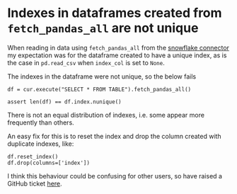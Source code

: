 # Indexes in dataframes created from `fetch_pandas_all` are not unique 

When reading in data using `fetch_pandas_all` from the [snowflake connector](https://github.com/snowflakedb/snowflake-connector-python) my expectation was for the dataframe created to have a unique index, as is the case in `pd.read_csv` when `index_col` is set to `None`. 

The indexes in the dataframe were not unique, so the below fails
```
df = cur.execute("SELECT * FROM TABLE").fetch_pandas_all()

assert len(df) == df.index.nunique()
```
There is not an equal distribution of indexes, i.e. some appear more frequently than others. 

An easy fix for this is to reset the index and drop the column created with duplicate indexes, like:
```
df.reset_index()
df.drop(columns=['index'])
```

I think this behaviour could be confusing for other users, so have raised a GitHub ticket [here](https://github.com/snowflakedb/snowflake-connector-python/issues/956).
